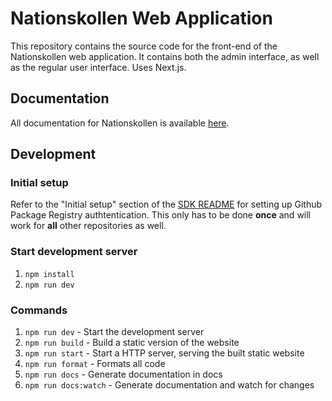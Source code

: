 # Nationskollen Web Application

This repository contains the source code for the front-end of the Nationskollen
web application. It contains both the admin interface, as well as the regular
user interface. Uses Next.js.

## Documentation

All documentation for Nationskollen is available [here](https://nationskollen-docs.engstrand.nu).

## Development

### Initial setup

Refer to the "Initial setup" section of the [SDK README](https://github.com/nationskollen/sdk#initial-setup)
for setting up Github Package Registry authtentication. This only has to be
done **once** and will work for **all** other repositories as well.

### Start development server

1. `npm install`
2. `npm run dev`

### Commands

1. `npm run dev` - Start the development server
2. `npm run build` - Build a static version of the website
3. `npm run start` - Start a HTTP server, serving the built static website
4. `npm run format` - Formats all code
5. `npm run docs` - Generate documentation in docs
6. `npm run docs:watch` - Generate documentation and watch for changes

